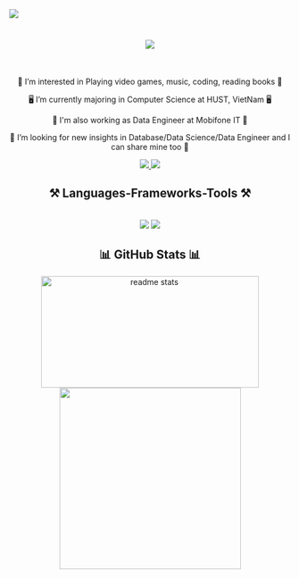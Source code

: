 

<img align="center" src="https://visitor-badge.laobi.icu/badge?page_id=kamigo6.kamigo6" />

<h1 align="center">
    <img src="https://readme-typing-svg.herokuapp.com/?font=Righteous&size=35&center=true&vCenter=true&width=500&height=70&duration=4000&lines=Hi+There!+👋;+I'm+Ngo+Quang+Minh!;" />
</h1>

<br/>

<div align="center">

👀 I’m interested in Playing video games, music, coding, reading books 👀

🖥️ I’m currently majoring in Computer Science at HUST, VietNam 🖥️

🚀 I'm also working as Data Engineer at Mobifone IT 🚀

💞️ I’m looking for new insights in Database/Data Science/Data Engineer and I can share mine too 💞️

 </div>
 
<div align="center"> 
  <a href="mailto:quangminhngo3@gmail.com">
    <img src="https://img.shields.io/badge/Gmail-333333?style=for-the-badge&logo=gmail&logoColor=red" />
  </a>
  <a href="https://www.linkedin.com/in/minhnq-hust/" target="_blank">
    <img src="https://img.shields.io/badge/LinkedIn-0077B5?style=for-the-badge&logo=linkedin&logoColor=white" target="_blank" />
  </a>
</div>
 
 
<h2 align="center">⚒️ Languages-Frameworks-Tools ⚒️</h2>
<br/>
<div align="center">
    <img src="https://skillicons.dev/icons?i=python,c,cpp,java,js,nodejs,md,kotlin,latex" />
    <img src="https://skillicons.dev/icons?i=tensorflow,pytorch,sklearn,vscode,opencv,mongodb,matlab,postgres,express,firebase,git,postman,react" /><br>
</div>

<h2 align="center">📊 GitHub Stats 📊</h2>

<div align=center>
  <img width=390 height = 200 src="https://github-readme-streak-stats.herokuapp.com/?user=Kamigo6&theme=dark&hide_border=false" alt="readme stats" />
  <br/>
  <img width=325 align="center" src="https://github-readme-stats.vercel.app/api/top-langs/?username=Kamigo6&theme=dark&hide_border=false&include_all_commits=true&count_private=false&layout=compact" />
</div>
<!-- Proudly created with GPRM ( https://gprm.itsvg.in ) -->

